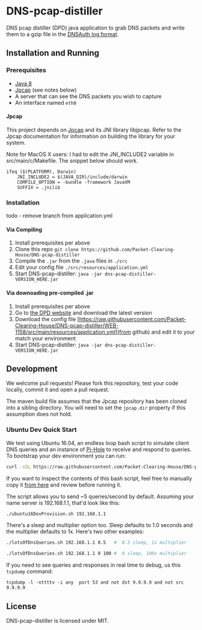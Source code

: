 # DNS-pcap-distiller

DNS pcap distiller (DPD) java application to grab DNS packets and write them to a gzip file in the [DNSAuth log format](https://github.com/Packet-Clearing-House/DNSAuth#logs). 

## Installation and Running

### Prerequisites

* [Java 8](https://openjdk.java.net/install/)
* [Jpcap](https://github.com/mgodave/Jpcap) (see notes below)
* A server that can see the DNS packets you wish to capture
* An interface named ``eth0``


#### Jpcap
This project depends on [Jpcap](https://github.com/mgodave/Jpcap) and its JNI library libjpcap. Refer to the Jpcap documentation for information on building the library for your system.

Note for MacOS X users: I had to edit the JNI_INCLUDE2 variable in src/main/c/Makefile. The snippet below should work.
```
ifeq ($(PLATFORM), Darwin)
    JNI_INCLUDE2 = $(JAVA_DIR)/include/darwin 
    COMPILE_OPTION = -bundle -framework JavaVM
    SUFFIX = .jnilib
```

### Installation 

todo - remove branch from application.yml

#### Via Compiling

1. Install prerequisites per above
1. Clone this repo ``git clone https://github.com/Packet-Clearing-House/DNS-pcap-distiller``
1. Compile the ``.jar`` from the ``.java`` files in ``./src`` 
1. Edit your config file ``./src/resources/application.yml``
1. Start DNS-pcap-distiller: ``java -jar dns-pcap-distiller-VERSION_HERE.jar``

#### Via downoading pre-compiled .jar

1. Install prerequisites per above
1. Go to [the DPD website](https://pch.net/dpd) and download the latest version
1. Download the config file [https://raw.githubusercontent.com/Packet-Clearing-House/DNS-pcap-distiller/WEB-1158/src/main/resources/application.yml](from github) and edit it to your match your environment
1. Start DNS-pcap-distiller: ``java -jar dns-pcap-distiller-VERSION_HERE.jar``


## Development

We welcome pull requests! Please fork this repository, test your code locally, commit it and open a pull request.

The maven build file assumes that the Jpcap repository has been cloned into a sibling directory. You will need to set the ``jpcap.dir`` property if this assumption does not hold.

### Ubuntu Dev Quick Start

We test using Ubuntu 16.04, an endless loop bash script to simulate client DNS queries and an instance of [Pi-Hole](https://pi-hole.net/) to receive and respond to queries. To bootstrap your dev environment you can run:

```bash
curl -sSL https://raw.githubusercontent.com/Packet-Clearing-House/DNS-pcap-distiller/WEB-1158/dev/ubuntu16DevProvision.sh | bash
```

If you want to inspect the contents of this bash script, feel free to manually copy it [from here](https://github.com/Packet-Clearing-House/DNS-pcap-distiller/blob/WEB-1158/dev/ubuntu16DevProvision.sh) and review before running it.

The script allows you to send ~5 queries/second by default. Assuming your name server is 192.168.1.1, that'd look like this:

```bash
./ubuntu16DevProvision.sh 192.168.1.1
```

There's a sleep and multiplier option too.  Sleep defaults to 1.0 seconds and the multiplier defaults to 1x. Here's two other examples:

```bash
./lotsOfDnsQueries.sh 192.168.1.1 0.5   #  0.5 sleep, 1x multiplier 

./lotsOfDnsQueries.sh 192.168.1.1 0 100 #  0 sleep, 100x multiplier
```

If you need to see queries and responses in real time to debug, us this ``tcpdump`` command:

```
tcpdump -l -nttttv -i any  port 53 and not dst 9.9.9.9 and not src 9.9.9.9
```

## License
DNS-pcap-distiller is licensed under MIT.
